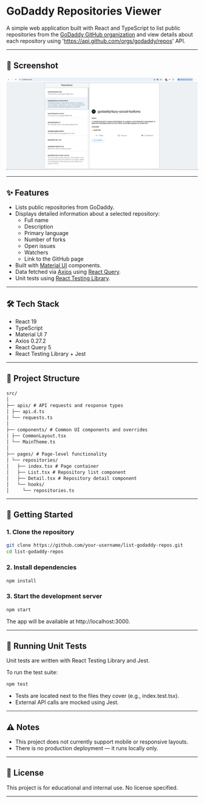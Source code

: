 # GoDaddy Repositories Viewer

A simple web application built with React and TypeScript to list public repositories from the [GoDaddy GitHub organization](https://github.com/godaddy) and view details about each repository using 'https://api.github.com/orgs/godaddy/repos' API.

---

## 📸 Screenshot

![Screenshot](./screenshot.png)

---

## ✨ Features

- Lists public repositories from GoDaddy.
- Displays detailed information about a selected repository:
  - Full name
  - Description
  - Primary language
  - Number of forks
  - Open issues
  - Watchers
  - Link to the GitHub page
- Built with [Material UI](https://mui.com/) components.
- Data fetched via [Axios](https://axios-http.com/) using [React Query](https://tanstack.com/query).
- Unit tests using [React Testing Library](https://testing-library.com/docs/react-testing-library/intro).

---

## 🛠️ Tech Stack

- React 19
- TypeScript
- Material UI 7
- Axios 0.27.2
- React Query 5
- React Testing Library + Jest

---

## 📁 Project Structure

```
src/
│
├── apis/ # API requests and response types
│ ├── api.d.ts
│ └── requests.ts
│
├── components/ # Common UI components and overrides
│ ├── CommonLayout.tsx
│ └── MainTheme.ts
│
├── pages/ # Page-level functionality
│ └── repositories/
│   ├── index.tsx # Page container
│   ├── List.tsx # Repository list component
│   ├── Detail.tsx # Repository detail component
│   └── hooks/
│     └── repositories.ts
```

---

## 🚀 Getting Started

### 1. Clone the repository

```bash
git clone https://github.com/your-username/list-godaddy-repos.git
cd list-godaddy-repos
```

### 2. Install dependencies

```bash
npm install
```

### 3. Start the development server

```bash
npm start
```

The app will be available at http://localhost:3000.

---

## 🧪 Running Unit Tests

Unit tests are written with React Testing Library and Jest.

To run the test suite:

```bash
npm test
```

- Tests are located next to the files they cover (e.g., index.test.tsx).
- External API calls are mocked using Jest.

---

## ⚠️ Notes

- This project does not currently support mobile or responsive layouts.
- There is no production deployment — it runs locally only.

---

## 📄 License

This project is for educational and internal use. No license specified.

---
